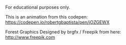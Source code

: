 For educational purposes only.

This is an animation from this codepen:
https://codepen.io/robertgbaptista/pen/jOZGEWX

Forest Graphics Designed by brgfx / Freepik from here:
http://www.freepik.com